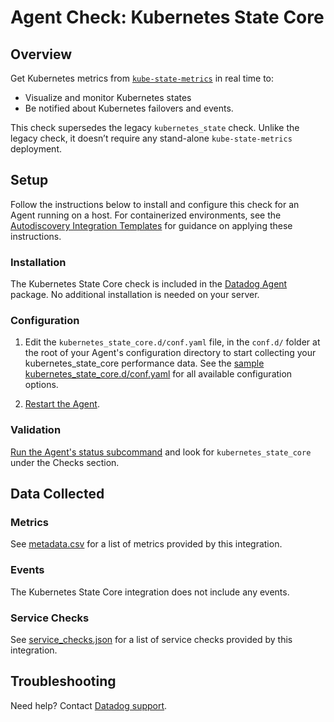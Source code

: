 # Agent Check: Kubernetes State Core

## Overview

Get Kubernetes metrics from [`kube-state-metrics`](https://github.com/kubernetes/kube-state-metrics) in real time to:

- Visualize and monitor Kubernetes states
- Be notified about Kubernetes failovers and events.

This check supersedes the legacy `kubernetes_state` check.
Unlike the legacy check, it doesn’t require any stand-alone `kube-state-metrics` deployment.

## Setup

Follow the instructions below to install and configure this check for an Agent running on a host. For containerized environments, see the [Autodiscovery Integration Templates][3] for guidance on applying these instructions.

### Installation

The Kubernetes State Core check is included in the [Datadog Agent][2] package.
No additional installation is needed on your server.

### Configuration

1. Edit the `kubernetes_state_core.d/conf.yaml` file, in the `conf.d/` folder at the root of your Agent's configuration directory to start collecting your kubernetes_state_core performance data. See the [sample kubernetes_state_core.d/conf.yaml][4] for all available configuration options.

2. [Restart the Agent][5].

### Validation

[Run the Agent's status subcommand][6] and look for `kubernetes_state_core` under the Checks section.

## Data Collected

### Metrics

See [metadata.csv][7] for a list of metrics provided by this integration.

### Events

The Kubernetes State Core integration does not include any events.

### Service Checks

See [service_checks.json][8] for a list of service checks provided by this integration.

## Troubleshooting

Need help? Contact [Datadog support][9].


[1]: **LINK_TO_INTEGRATION_SITE**
[2]: https://app.datadoghq.com/account/settings#agent
[3]: https://docs.datadoghq.com/agent/kubernetes/integrations/
[4]: https://github.com/DataDog/integrations-core/blob/master/kubernetes_state_core/datadog_checks/kubernetes_state_core/data/conf.yaml.example
[5]: https://docs.datadoghq.com/agent/guide/agent-commands/#start-stop-and-restart-the-agent
[6]: https://docs.datadoghq.com/agent/guide/agent-commands/#agent-status-and-information
[7]: https://github.com/DataDog/integrations-core/blob/master/kubernetes_state_core/metadata.csv
[8]: https://github.com/DataDog/integrations-core/blob/master/kubernetes_state_core/assets/service_checks.json
[9]: https://docs.datadoghq.com/help/
